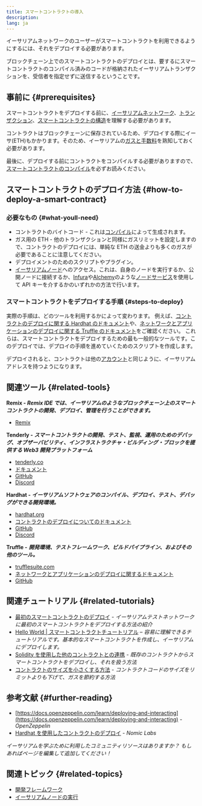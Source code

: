 ```yaml
---
title: スマートコントラクトの導入
description:
lang: ja
---
```


イーサリアムネットワークのユーザーがスマートコントラクトを利用できるようにするには、それをデプロイする必要があります。

ブロックチェーン上でのスマートコントラクトのデプロイとは、要するにスマートコントラクトのコンパイル済みのコードが格納されたイーサリアムトランザクションを、受信者を指定せずに送信するということです。

## 事前に \{#prerequisites}

スマートコントラクトをデプロイする前に、[イーサリアムネットワーク](/developers/docs/networks/)、[トランザクション](/developers/docs/transactions/)、[スマートコントラクトの構造](/developers/docs/smart-contracts/anatomy/)を理解する必要があります。

コントラクトはブロックチェーンに保存されているため、デプロイする際にイーサ(ETH)もかかります。そのため、イーサリアムの[ガスと手数料](/developers/docs/gas/)を熟知しておく必要があります。

最後に、デプロイする前にコントラクトをコンパイルする必要がありますので、 [スマートコントラクトのコンパイル](/developers/docs/smart-contracts/compiling/)を必ずお読みください。

## スマートコントラクトのデプロイ方法 \{#how-to-deploy-a-smart-contract}

### 必要なもの \{#what-youll-need}

- コントラクトのバイトコード - これは[コンパイル](/developers/docs/smart-contracts/compiling/)によって生成されます。
- ガス用の ETH - 他のトランザクションと同様にガスリミットを設定しますので、コントラクトのデプロイには、単純な ETH の送金よりも多くのガスが必要であることに注意してください。
- デプロイメントのためのスクリプトやプラグイン。
- [イーサリアムノード](/developers/docs/nodes-and-clients/)へのアクセス。これは、自身のノードを実行するか、公開ノードに接続するか、[Infura](https://www.infura.io/)や[Alchemy](https://docs.alchemy.com/)のような[ノードサービス](/developers/docs/nodes-and-clients/nodes-as-a-service/)を使用して API キーを介するかのいずれかの方法で行います。

### スマートコントラクトをデプロイする手順 \{#steps-to-deploy}

実際の手順は、どのツールを利用するかによって変わります。 例えば、[コントラクトのデプロイに関する Hardhat のドキュメント](https://hardhat.org/guides/deploying.html)や、[ネットワークとアプリケーションのデプロイに関する Truffle のドキュメント](https://www.trufflesuite.com/docs/truffle/advanced/networks-and-app-deployment)をご確認ください。 これらは、スマートコントラクトをデプロイするための最も一般的なツールです。このデプロイでは、デプロイの手順を進めていくためのスクリプトを作成します。

デプロイされると、コントラクトは他の[アカウント](/developers/docs/accounts/)と同じように、イーサリアムアドレスを持つようになります。

## 関連ツール \{#related-tools}

**Remix - _Remix IDE では、イーサリアムのようなブロックチェーン上のスマートコントラクトの開発、デプロイ、管理を行うことができます。_**

- [Remix](https://remix.ethereum.org)

**Tenderly - _スマートコントラクトの開発、テスト、監視、運用のためのデバッグ、オブザーバビリティ、インフラストラクチャ・ビルディング・ブロックを提供する Web3 開発プラットフォーム_**

- [tenderly.co](https://tenderly.co/)
- [ドキュメント](https://docs.tenderly.co/)
- [GitHub](https://github.com/Tenderly)
- [Discord](https://discord.gg/eCWjuvt)

**Hardhat - _イーサリアムソフトウェアのコンパイル、デプロイ、テスト、デバッグができる開発環境。_**

- [hardhat.org](https://hardhat.org/getting-started/)
- [コントラクトのデプロイについてのドキュメント](https://hardhat.org/guides/deploying.html)
- [GitHub](https://github.com/nomiclabs/hardhat)
- [Discord](https://discord.com/invite/TETZs2KK4k)

**Truffle -** **_開発環境、テストフレームワーク、ビルドパイプライン、およびその他のツール。_**

- [trufflesuite.com](https://www.trufflesuite.com/)
- [ネットワークとアプリケーションのデプロイに関するドキュメント](https://www.trufflesuite.com/docs/truffle/advanced/networks-and-app-deployment)
- [GitHub](https://github.com/trufflesuite/truffle)

## 関連チュートリアル \{#related-tutorials}

- [最初のスマートコントラクトのデプロイ](/developers/tutorials/deploying-your-first-smart-contract/) _- イーサリアムテストネットワークに最初のスマートコントラクトをデプロイする方法の紹介_
- [Hello World | スマートコントラクトチュートリアル](/developers/tutorials/hello-world-smart-contract/) _– 容易に理解できるチュートリアルです。基本的なスマートコントラクトを作成し、イーサリアムにデプロイします。_
- [Solidity を使用した他のコントラクトとの連携](/developers/tutorials/interact-with-other-contracts-from-solidity/) _- 既存のコントラクトからスマートコントラクトをデプロイし、それを扱う方法_
- [コントラクトのサイズを小さくする方法](/developers/tutorials/downsizing-contracts-to-fight-the-contract-size-limit/) _- コントラクトコードのサイズをリミットよりも下げて、ガスを節約する方法_

## 参考文献 \{#further-reading}

- [https://docs.openzeppelin.com/learn/deploying-and-interacting](https://docs.openzeppelin.com/learn/deploying-and-interacting) - _OpenZeppelin_
- [Hardhat を使用したコントラクトのデプロイ](https://hardhat.org/guides/deploying.html) - _Nomic Labs_

_イーサリアムを学ぶために利用したコミュニティリソースはありますか？ もしあればページを編集して追加してください！_

## 関連トピック \{#related-topics}

- [開発フレームワーク](/developers/docs/frameworks/)
- [イーサリアムノードの実行](/developers/docs/nodes-and-clients/run-a-node/)
